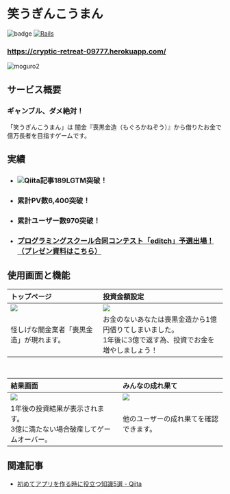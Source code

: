 # 笑うぎんこうまん

![badge](https://img.shields.io/badge/thank%20you-for%20visiting-brightgreen)
[![Rails](https://img.shields.io/badge/Rails-v6.1.0-%23a72332)](https://rubygems.org/gems/rails/versions/6.1.0)
### **https://cryptic-retreat-09777.herokuapp.com/**
![moguro2](https://user-images.githubusercontent.com/73891532/111022341-90981e00-8415-11eb-8ed2-abfd1d915c29.png)

## サービス概要

### **ギャンブル、ダメ絶対！**

「笑うぎんこうまん」は
闇金『喪黒金造（もぐろかねぞう）』から借りたお金で
億万長者を目指すゲームです。

## 実績

- ### <img src="https://img.shields.io/badge/-Qiita-55C500.svg?logo=&style=flat-square">Qiita記事189LGTM突破！
- ### 累計PV数6,400突破！
- ### 累計ユーザー数970突破！
- ### [プログラミングスクール合同コンテスト「editch」予選出場！（プレゼン資料はこちら）](https://www.slideshare.net/secret/kc6LiiZKxTndfN)

## 使用画面と機能

| トップページ                                                         | 投資金額設定                                                                                               |
| :------------------------------------------------------------------- | :----------------------------------------------------------------------------------------------------- |
| <img src="https://gyazo.com/598518551f28bc3c93a4c15525ea5dd7.png"> | <img src="https://gyazo.com/aaf8a847ad17af714594a2c3604de927.png">                                   |
| 怪しげな闇金業者「喪黒金造」が現れます。              | お金のないあなたは喪黒金造から1億円借りてしまいました。<br>1年後に3億で返す為、投資でお金を増やしましょう！ |

<br>

| 結果画面                                                    | みんなの成れ果て                                                                                           |
| :------------------------------------------------------------------------------------------------------------------------- | :-------------------------------------------------------------------------------------------------------------------------- |
| <img src="https://gyazo.com/165b3206309796481e30942a0a93719f.png">                                                       | <img src="https://gyazo.com/5c77136745c69987592d63dc1cf76921.png">                                                        |
| 1年後の投資結果が表示されます。<br>3億に満たない場合破産してゲームオーバー。 | 他のユーザーの成れ果てを確認できます。 |

## 関連記事

- [初めてアプリを作る時に役立つ知識5選 \- Qiita](https://qiita.com/mogkane916/items/dc95cc3ba61f33e3b58c)
